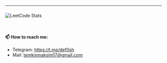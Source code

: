 
***
###

![LeetCode Stats](https://leetcard.jacoblin.cool/defosh?theme=light&font=Judson&ext=heatmap)


<br />

#### 📫 How to reach me:

- Telegram: https://t.me/def0sh
- Mail: temkinmaksim17@gmail.com
